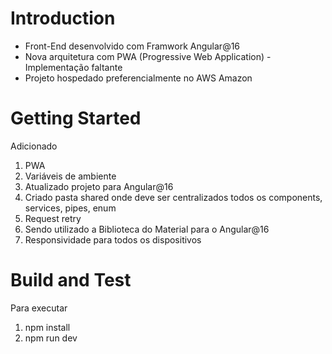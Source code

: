 # Introduction
- Front-End desenvolvido com Framwork Angular@16
- Nova arquitetura com PWA (Progressive Web Application) - Implementação faltante
- Projeto hospedado preferencialmente no AWS Amazon

# Getting Started
Adicionado
1.	PWA
2.	Variáveis de ambiente
3.	Atualizado projeto para Angular@16
4.	Criado pasta shared onde deve ser centralizados todos os components, services, pipes, enum
5.	Request retry
6.  Sendo utilizado a Biblioteca do Material para o Angular@16
7.  Responsividade para todos os dispositivos

# Build and Test
Para executar
 1. npm install
 2. npm run dev